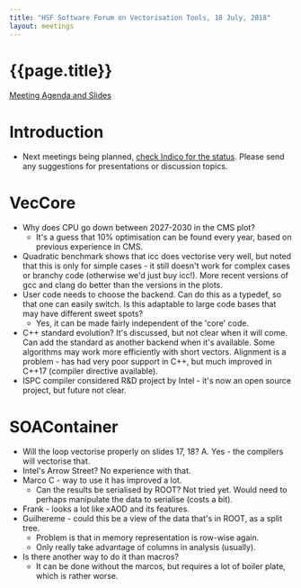 ```yaml
---
title: "HSF Software Forum on Vectorisation Tools, 18 July, 2018"
layout: meetings
---
```


# {{page.title}}

[Meeting Agenda and Slides](https://indico.cern.ch/event/736105/)

# Introduction

- Next meetings being planned,
  [check Indico for the status](https://indico.cern.ch/category/10392/). Please
  send any suggestions for presentations or discussion topics.

# VecCore

- Why does CPU go down between 2027-2030 in the CMS plot?
  - It's a guess that 10% optimisation can be found every year, based on
    previous experience in CMS.
- Quadratic benchmark shows that icc does vectorise very well, but noted that
  this is only for simple cases - it still doesn't work for complex cases or
  branchy code (otherwise we'd just buy icc!). More recent versions of gcc and
  clang do better than the versions in the plots.
- User code needs to choose the backend. Can do this as a typedef, so that one
  can easily switch. Is this adaptable to large code bases that may have
  different sweet spots?
  - Yes, it can be made fairly independent of the 'core' code.
- C++ standard evolution? It's discussed, but not clear when it will come. Can
  add the standard as another backend when it's available. Some algorithms may
  work more efficiently with short vectors. Alignment is a problem - has had
  very poor support in C++, but much improved in C++17 (compiler directive
  available).
- ISPC compiler considered R&D project by Intel - it's now an open source
  project, but future not clear.

# SOAContainer

- Will the loop vectorise properly on slides 17, 18? A. Yes - the compilers will
  vectorise that.
- Intel's Arrow Street? No experience with that.
- Marco C - way to use it has improved a lot.
  - Can the results be serialised by ROOT? Not tried yet. Would need to perhaps
    manipulate the data to serialise (costs a bit).
- Frank - looks a lot like xAOD and its features.
- Guilhereme - could this be a view of the data that's in ROOT, as a split tree.
  - Problem is that in memory representation is row-wise again.
  - Only really take advantage of columns in analysis (usually).
- Is there another way to do it than macros?
  - It can be done without the marcos, but requires a lot of boiler plate, which
    is rather worse.
